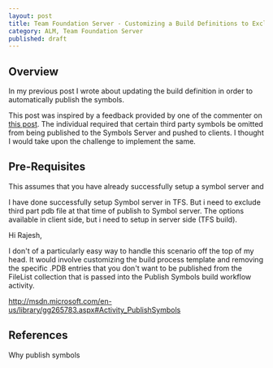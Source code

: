 ```yaml
---
layout: post
title: Team Foundation Server - Customizing a Build Definitions to Exclude Symbols in Symbol Server
category: ALM, Team Foundation Server
published: draft
---
```


## Overview

In my previous post I wrote about updating the build definition in order to automatically publish the symbols. 

This post was inspired by a feedback provided by one of the commenter on [this post](http://www.edsquared.com/2011/02/12/Source+Server+And+Symbol+Server+Support+In+TFS+2010.aspx). The individual required that certain third party symbols be omitted from being published to the Symbols Server and pushed to clients.
I thought I would take upon the challenge to implement the same.

## Pre-Requisites

This assumes that you have already successfully setup a symbol server and  


I have done successfully setup Symbol server in TFS. But i need to exclude third part pdb file at that time of publish to Symbol server.
The options available in client side, but i need to setup in server side (TFS build).

Hi Rajesh,

I don't of a particularly easy way to handle this scenario off the top of my head. It would involve customizing the build process template and removing the specific .PDB entries that you don't want to be published from the FileList collection that is passed into the Publish Symbols build workflow activity.


http://msdn.microsoft.com/en-us/library/gg265783.aspx#Activity_PublishSymbols



## References

Why publish symbols